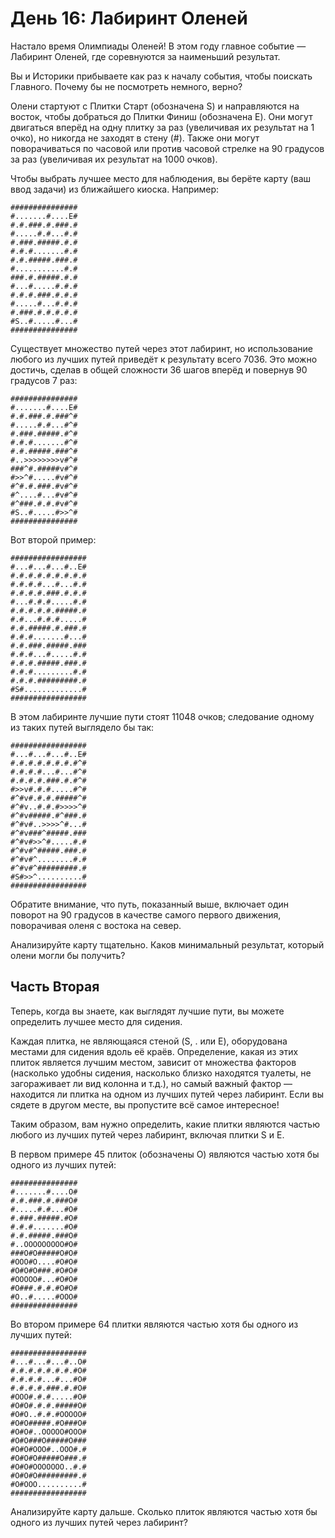 
# День 16: Лабиринт Оленей

Настало время Олимпиады Оленей! В этом году главное событие — Лабиринт Оленей, где соревнуются за наименьший результат.

Вы и Историки прибываете как раз к началу события, чтобы поискать Главного. Почему бы не посмотреть немного, верно?

Олени стартуют с Плитки Старт (обозначена S) и направляются на восток, чтобы добраться до Плитки Финиш (обозначена E). Они могут двигаться вперёд на одну плитку за раз (увеличивая их результат на 1 очко), но никогда не заходят в стену (#). Также они могут поворачиваться по часовой или против часовой стрелке на 90 градусов за раз (увеличивая их результат на 1000 очков).

Чтобы выбрать лучшее место для наблюдения, вы берёте карту (ваш ввод задачи) из ближайшего киоска. Например:

```
###############
#.......#....E#
#.#.###.#.###.#
#.....#.#...#.#
#.###.#####.#.#
#.#.#.......#.#
#.#.#####.###.#
#...........#.#
###.#.#####.#.#
#...#.....#.#.#
#.#.#.###.#.#.#
#.....#...#.#.#
#.###.#.#.#.#.#
#S..#.....#...#
###############
```

Существует множество путей через этот лабиринт, но использование любого из лучших путей приведёт к результату всего 7036. Это можно достичь, сделав в общей сложности 36 шагов вперёд и повернув 90 градусов 7 раз:

```
###############
#.......#....E#
#.#.###.#.###^#
#.....#.#...#^#
#.###.#####.#^#
#.#.#.......#^#
#.#.#####.###^#
#..>>>>>>>>v#^#
###^#.#####v#^#
#>>^#.....#v#^#
#^#.#.###.#v#^#
#^....#...#v#^#
#^###.#.#.#v#^#
#S..#.....#>>^#
###############
```

Вот второй пример:

```
#################
#...#...#...#..E#
#.#.#.#.#.#.#.#.#
#.#.#.#...#...#.#
#.#.#.#.###.#.#.#
#...#.#.#.....#.#
#.#.#.#.#.#####.#
#.#...#.#.#.....#
#.#.#####.#.###.#
#.#.#.......#...#
#.#.###.#####.###
#.#.#...#.....#.#
#.#.#.#####.###.#
#.#.#.........#.#
#.#.#.#########.#
#S#.............#
#################
```

В этом лабиринте лучшие пути стоят 11048 очков; следование одному из таких путей выглядело бы так:

```
#################
#...#...#...#..E#
#.#.#.#.#.#.#.#^#
#.#.#.#...#...#^#
#.#.#.#.###.#.#^#
#>>v#.#.#.....#^#
#^#v#.#.#.#####^#
#^#v..#.#.#>>>>^#
#^#v#####.#^###.#
#^#v#..>>>>^#...#
#^#v###^#####.###
#^#v#>>^#.....#.#
#^#v#^#####.###.#
#^#v#^........#.#
#^#v#^#########.#
#S#>>^..........#
#################
```

Обратите внимание, что путь, показанный выше, включает один поворот на 90 градусов в качестве самого первого движения, поворачивая оленя с востока на север.

Анализируйте карту тщательно. Каков минимальный результат, который олени могли бы получить?

## Часть Вторая

Теперь, когда вы знаете, как выглядят лучшие пути, вы можете определить лучшее место для сидения.

Каждая плитка, не являющаяся стеной (S, . или E), оборудована местами для сидения вдоль её краёв. Определение, какая из этих плиток является лучшим местом, зависит от множества факторов (насколько удобны сидения, насколько близко находятся туалеты, не загораживает ли вид колонна и т.д.), но самый важный фактор — находится ли плитка на одном из лучших путей через лабиринт. Если вы сядете в другом месте, вы пропустите всё самое интересное!

Таким образом, вам нужно определить, какие плитки являются частью любого из лучших путей через лабиринт, включая плитки S и E.

В первом примере 45 плиток (обозначены O) являются частью хотя бы одного из лучших путей:

```
###############
#.......#....O#
#.#.###.#.###O#
#.....#.#...#O#
#.###.#####.#O#
#.#.#.......#O#
#.#.#####.###O#
#..OOOOOOOOO#O#
###O#O#####O#O#
#OOO#O....#O#O#
#O#O#O###.#O#O#
#OOOOO#...#O#O#
#O###.#.#.#O#O#
#O..#.....#OOO#
###############
```

Во втором примере 64 плитки являются частью хотя бы одного из лучших путей:

```
#################
#...#...#...#..O#
#.#.#.#.#.#.#.#O#
#.#.#.#...#...#O#
#.#.#.#.###.#.#O#
#OOO#.#.#.....#O#
#O#O#.#.#.#####O#
#O#O..#.#.#OOOOO#
#O#O#####.#O###O#
#O#O#..OOOOO#OOO#
#O#O###O#####O###
#O#O#OOO#..OOO#.#
#O#O#O#####O###.#
#O#O#OOOOOOO..#.#
#O#O#O#########.#
#O#OOO..........#
#################
```

Анализируйте карту дальше. Сколько плиток являются частью хотя бы одного из лучших путей через лабиринт?
